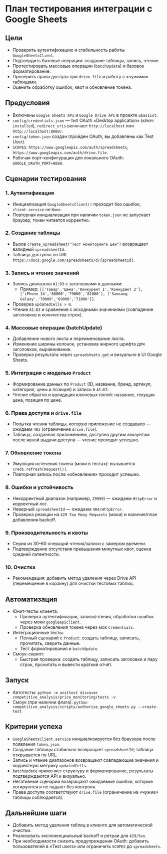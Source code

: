 # План тестирования интеграции с Google Sheets

## Цели
- Проверить аутентификацию и стабильность работы `GoogleSheetsClient`.
- Подтвердить базовые операции: создание таблицы, запись, чтение.
- Протестировать массовые операции (`batchUpdate`) и базовое форматирование.
- Проверить права доступа при `drive.file` и работу с «чужими» таблицами.
- Оценить обработку ошибок, квот и обновление токена.

## Предусловия
- Включены `Google Sheets API` и `Google Drive API` в проекте `wbassist`.
- `config/credentials.json` — тип OAuth «Desktop application» (ключ `installed`), `redirect_uris` включает `http://localhost` или `http://localhost:8080/`.
- `config/token.json` создан (пройден OAuth, вы добавлены как Test User).
- `SCOPES`: `https://www.googleapis.com/auth/spreadsheets`, `https://www.googleapis.com/auth/drive.file`.
- Рабочая порт-конфигурация для локального OAuth: `GOOGLE_OAUTH_PORT=8080`.

## Сценарии тестирования

### 1. Аутентификация
- Инициализация `GoogleSheetsClient()` проходит без ошибок; `client.service` не `None`.
- Повторная инициализация при наличии `token.json` не запускает браузер, токен читается корректно.

### 2. Создание таблицы
- Вызов `create_spreadsheet("Тест мониторинга цен")` возвращает валидный `spreadsheetId`.
- Таблица доступна по URL `https://docs.google.com/spreadsheets/d/{spreadsheetId}`.

### 3. Запись и чтение значений
- Запись диапазона `A1:D3` с заголовками и данными:
  - Пример: `[['Товар','Цена','Конкурент 1','Конкурент 2'], ['iPhone 14','80000','79000','81000'], ['Samsung Galaxy','70000','69000','71000']]`.
- Проверка `updatedCells > 0`.
- Чтение `A1:D3` и сравнение с исходными значениями (совпадение заголовков и количества строк).

### 4. Массовые операции (batchUpdate)
- Добавление нового листа и переименование листа.
- Изменение ширины колонок, установка жирного шрифта для заголовков, выравнивание.
- Проверка результата через `spreadsheets.get` и визуально в UI Google Sheets.

### 5. Интеграция с моделью `Product`
- Формирование данных по `Product` (ID, название, бренд, артикул, категория, цены и позиция) и запись в `A1:K2`.
- Чтение обратно и валидация ключевых полей: название, текущая цена, позиция по цене.

### 6. Права доступа и `drive.file`
- Попытка чтения таблицы, которую приложение не создавало — ожидаем `403` (ограничение `drive.file`).
- Таблица, созданная приложением, доступна другим аккаунтам после явной выдачи доступа — чтение проходит успешно.

### 7. Обновление токена
- Эмуляция истечения токена (моки в тестах): вызывается `creds.refresh(Request())`.
- Повторная запись после «обновления» проходит успешно.

### 8. Ошибки и устойчивость
- Некорректный диапазон (например, `Z9999`) — ожидаем `HttpError` и корректный лог.
- Неверный `spreadsheetId` — ожидаем `404/HttpError`.
- Проверка реакции на `429 Too Many Requests` (моки) и наличие/план добавления backoff.

### 9. Производительность и квоты
- Серия из 30–60 операций чтения/записи с замером времени.
- Подтверждение отсутствия превышения минутных квот, оценка средней латентности.

### 10. Очистка
- Рекомендация: добавить метод удаления через Drive API (перемещение в корзину) для очистки тестовых таблиц.

## Автоматизация
- Юнит-тесты клиента:
  - Проверка аутентификации, записи/чтения, обработки ошибок через моки `googleapiclient`.
  - Проверка обновления токена через мок `Credentials`.
- Интеграционные тесты:
  - Полный сценарий с `Product`: создать таблицу, записать, прочитать, сверить данные.
  - Тест форматирования и `batchUpdate`.
- Смоук-скрипт:
  - Быстрая проверка: создать таблицу, записать заголовки и пару строк, прочитать и вывести краткий отчёт.

## Запуск
- Автотесты: `python -m unittest discover competitive_analysis/price_monitoring/tests -v`
- Смоук (при наличии флага): `python competitive_analysis/scripts/authorize_google_sheets.py --create-test`

## Критерии успеха
- `GoogleSheetsClient.service` инициализируется без браузера после появления `token.json`.
- Создание таблицы стабильно возвращает `spreadsheetId`; таблица открывается по URL.
- Запись и чтение диапазонов возвращают совпадающие значения и корректную метрику `updatedCells`.
- `batchUpdate` применяет структуру и форматирование, результаты подтверждаются API и визуально.
- Негативные сценарии возвращают ожидаемые ошибки, которые логируются и не падают без контроля.
- Права доступа соответствуют `drive.file` (ограничение на «чужие» таблицы соблюдается).

## Дальнейшие шаги
- Добавить метод удаления таблиц в клиенте для автоматической очистки.
- Реализовать экспоненциальный backoff и ретраи для `429/5xx`.
- При необходимости снизить предупреждения OAuth: добавить пользователей в «Test users» или ограничить `SCOPES` до `spreadsheets`.